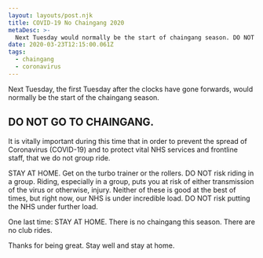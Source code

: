 ```yaml
---
layout: layouts/post.njk
title: COVID-19 No Chaingang 2020
metaDesc: >-
  Next Tuesday would normally be the start of chaingang season. DO NOT GO TO CHAINGANG.
date: 2020-03-23T12:15:00.061Z
tags:
  - chaingang
  - coronavirus
---
```


Next Tuesday, the first Tuesday after the clocks have gone forwards, would normally be the start of the chaingang season. 

## DO NOT GO TO CHAINGANG.

It is vitally important during this time that in order to prevent the spread of Coronavirus (COVID-19) and to protect vital NHS services and frontline staff, that we do not group ride.

STAY AT HOME. Get on the turbo trainer or the rollers. DO NOT risk riding in a group. Riding, especially in a group, puts you at risk of either transmission of the virus or otherwise, injury. Neither of these is good at the best of times, but right now, our NHS is under incredible load. DO NOT risk putting the NHS under further load.

One last time: STAY AT HOME. There is no chaingang this season. There are no club rides.

Thanks for being great. Stay well and stay at home.
